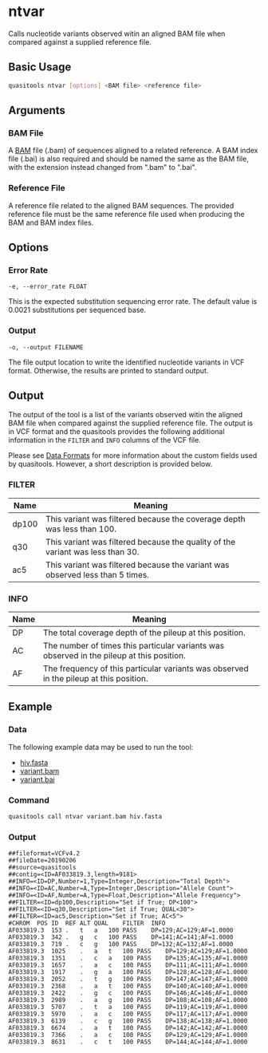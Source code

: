 # ntvar

Calls nucleotide variants observed witin an aligned BAM file when compared against a supplied reference file.

## Basic Usage  

```bash
quasitools ntvar [options] <BAM file> <reference file>
```

## Arguments

### BAM File

A [BAM](https://samtools.github.io/hts-specs/SAMv1.pdf) file (.bam) of sequences aligned to a related reference. A BAM index file (.bai) is also required and should be named the same as the BAM file, with the extension instead changed from ".bam" to ".bai".

### Reference File

A reference file related to the aligned BAM sequences. The provided reference file must be the same reference file used when producing the BAM and BAM index files.

## Options

### Error Rate

```text
-e, --error_rate FLOAT
```

This is the expected substitution sequencing error rate. The default value is 0.0021 substitutions per sequenced base.

### Output

```text
-o, --output FILENAME
```

The file output location to write the identified nucleotide variants in VCF format. Otherwise, the results are printed to standard output.

## Output

The output of the tool is a list of the variants observed witin the aligned BAM file when compared against the supplied reference file. The output is in VCF format and the quasitools provides the following additional information in the ```FILTER``` and ```INFO``` columns of the VCF file.

Please see [Data Formats](../formats) for more information about the custom fields used by quasitools. However, a short description is provided below.

### FILTER

| Name | Meaning |
| --- | --- |
| dp100 | This variant was filtered because the coverage depth was less than 100. |
| q30 | This variant was filtered because the quality of the variant was less than 30. |
| ac5 | This variant was filtered because the variant was observed less than 5 times. |

### INFO

| Name | Meaning |
| --- | --- |
| DP | The total coverage depth of the pileup at this position. |
| AC | The number of times this particular variants was observed in the pileup at this position. |
| AF | The frequency of this particular variants was observed in the pileup at this position. |

## Example

### Data

The following example data may be used to run the tool:

* [hiv.fasta](data/hiv.fasta)
* [variant.bam](data/variant.bam)
* [variant.bai](data/variant.bai)

### Command

```bash
quasitools call ntvar variant.bam hiv.fasta
```

### Output

```text
##fileformat=VCFv4.2
##fileDate=20190206
##source=quasitools
##contig=<ID=AF033819.3,length=9181>
##INFO=<ID=DP,Number=1,Type=Integer,Description="Total Depth">
##INFO=<ID=AC,Number=A,Type=Integer,Description="Allele Count">
##INFO=<ID=AF,Number=A,Type=Float,Description="Allele Frequency">
##FILTER=<ID=dp100,Description="Set if True; DP<100">
##FILTER=<ID=q30,Description="Set if True; QUAL<30">
##FILTER=<ID=ac5,Description="Set if True; AC<5">
#CHROM	POS	ID	REF	ALT	QUAL	FILTER	INFO
AF033819.3	153	.	t	a	100	PASS	DP=129;AC=129;AF=1.0000
AF033819.3	342	.	g	c	100	PASS	DP=141;AC=141;AF=1.0000
AF033819.3	719	.	c	g	100	PASS	DP=132;AC=132;AF=1.0000
AF033819.3	1025	.	a	t	100	PASS	DP=129;AC=129;AF=1.0000
AF033819.3	1351	.	c	a	100	PASS	DP=135;AC=135;AF=1.0000
AF033819.3	1657	.	a	c	100	PASS	DP=111;AC=111;AF=1.0000
AF033819.3	1917	.	g	a	100	PASS	DP=128;AC=128;AF=1.0000
AF033819.3	2052	.	t	g	100	PASS	DP=147;AC=147;AF=1.0000
AF033819.3	2368	.	a	t	100	PASS	DP=140;AC=140;AF=1.0000
AF033819.3	2422	.	g	c	100	PASS	DP=146;AC=146;AF=1.0000
AF033819.3	2989	.	a	g	100	PASS	DP=108;AC=108;AF=1.0000
AF033819.3	5707	.	t	a	100	PASS	DP=119;AC=119;AF=1.0000
AF033819.3	5970	.	a	c	100	PASS	DP=117;AC=117;AF=1.0000
AF033819.3	6139	.	c	g	100	PASS	DP=138;AC=138;AF=1.0000
AF033819.3	6674	.	a	t	100	PASS	DP=142;AC=142;AF=1.0000
AF033819.3	7366	.	a	c	100	PASS	DP=129;AC=129;AF=1.0000
AF033819.3	8631	.	c	t	100	PASS	DP=144;AC=144;AF=1.0000
```
